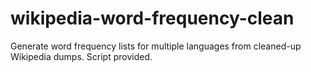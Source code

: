 # wikipedia-word-frequency-clean
 Generate word frequency lists for multiple languages from cleaned-up Wikipedia dumps. Script provided.
